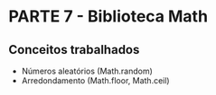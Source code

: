 # PARTE 7 - Biblioteca Math

## Conceitos trabalhados

- Números aleatórios (Math.random)
- Arredondamento (Math.floor, Math.ceil)